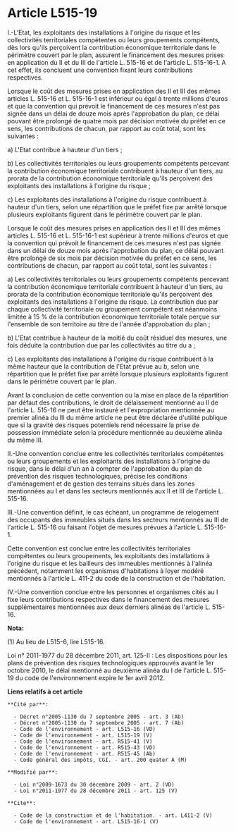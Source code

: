 # Article L515-19

I.-L'Etat, les exploitants des installations à l'origine du risque et les collectivités territoriales compétentes ou leurs
groupements compétents, dès lors qu'ils perçoivent la contribution économique territoriale dans le périmètre couvert par le
plan, assurent le financement des mesures prises en application du II et du III de l'article L. 515-16 et de l'article L.
515-16-1. A cet effet, ils concluent une convention fixant leurs contributions respectives. 

Lorsque le coût des mesures prises en application des II et III des mêmes articles L. 515-16 et L. 515-16-1 est inférieur ou
égal à trente millions d'euros et que la convention qui prévoit le financement de ces mesures n'est pas signée dans un délai
de douze mois après l'approbation du plan, ce délai pouvant être prolongé de quatre mois par décision motivée du préfet en ce
sens, les contributions de chacun, par rapport au coût total, sont les suivantes : 

a) L'Etat contribue à hauteur d'un tiers ; 

b) Les collectivités territoriales ou leurs groupements compétents percevant la contribution économique territoriale
contribuent à hauteur d'un tiers, au prorata de la contribution économique territoriale qu'ils perçoivent des exploitants des
installations à l'origine du risque ; 

c) Les exploitants des installations à l'origine du risque contribuent à hauteur d'un tiers, selon une répartition que le
préfet fixe par arrêté lorsque plusieurs exploitants figurent dans le périmètre couvert par le plan. 

Lorsque le coût des mesures prises en application des II et III des mêmes articles L. 515-16 et L. 515-16-1 est supérieur à
trente millions d'euros et que la convention qui prévoit le financement de ces mesures n'est pas signée dans un délai de
douze mois après l'approbation du plan, ce délai pouvant être prolongé de six mois par décision motivée du préfet en ce sens,
les contributions de chacun, par rapport au coût total, sont les suivantes : 

a) Les collectivités territoriales ou leurs groupements compétents percevant la contribution économique territoriale
contribuent à hauteur d'un tiers, au prorata de la contribution économique territoriale qu'ils perçoivent des exploitants des
installations à l'origine du risque. La contribution due par chaque collectivité territoriale ou groupement compétent est
néanmoins limitée à 15 % de la contribution économique territoriale totale perçue sur l'ensemble de son territoire au titre
de l'année d'approbation du plan ; 

b) L'Etat contribue à hauteur de la moitié du coût résiduel des mesures, une fois déduite la contribution due par les
collectivités au titre du a ; 

c) Les exploitants des installations à l'origine du risque contribuent à la même hauteur que la contribution de l'Etat prévue
au b, selon une répartition que le préfet fixe par arrêté lorsque plusieurs exploitants figurent dans le périmètre couvert
par le plan. 

Avant la conclusion de cette convention ou la mise en place de la répartition par défaut des contributions, le droit de
délaissement mentionné au II de l'article L. 515-16 ne peut être instauré et l'expropriation mentionnée au premier alinéa du
III du même article ne peut être déclarée d'utilité publique que si la gravité des risques potentiels rend nécessaire la
prise de possession immédiate selon la procédure mentionnée au deuxième alinéa du même III. 

II.-Une convention conclue entre les collectivités territoriales compétentes ou leurs groupements et les exploitants des
installations à l'origine du risque, dans le délai d'un an à compter de l'approbation du plan de prévention des risques
technologiques, précise les conditions d'aménagement et de gestion des terrains situés dans les zones mentionnées au I et
dans les secteurs mentionnés aux II et III de l'article L. 515-16. 

III.-Une convention définit, le cas échéant, un programme de relogement des occupants des immeubles situés dans les secteurs
mentionnés au III de l'article L. 515-16 ou faisant l'objet de mesures prévues à l'article L. 515-16-1. 

Cette convention est conclue entre les collectivités territoriales compétentes ou leurs groupements, les exploitants des
installations à l'origine du risque et les bailleurs des immeubles mentionnés à l'alinéa précédent, notamment les organismes
d'habitations à loyer modéré mentionnés à l'article L. 411-2 du code de la construction et de l'habitation. 

IV.-Une convention conclue entre les personnes et organismes cités au I fixe leurs contributions respectives dans le
financement des mesures supplémentaires mentionnées aux deux derniers alinéas de l'article L. 515-16.

**Nota:**

(1) Au lieu de L515-6, lire L515-16.

Loi n° 2011-1977 du 28 décembre 2011, art. 125-II : Les dispositions pour les plans de prévention des risques technologiques
approuvés avant le 1er octobre 2010, le délai mentionné au deuxième alinéa du I de l'article L. 515-19 du code de
l'environnement expire le 1er avril 2012.

**Liens relatifs à cet article**

	**Cité par**:

	  - Décret n°2005-1130 du 7 septembre 2005 - art. 3 (Ab)
	  - Décret n°2005-1130 du 7 septembre 2005 - art. 7 (Ab)
	  - Code de l'environnement - art. L515-16 (VD)
	  - Code de l'environnement - art. L515-19 (V)
	  - Code de l'environnement - art. R515-41 (V)
	  - Code de l'environnement - art. R515-43 (VD)
	  - Code de l'environnement - art. R515-45 (Ab)
	  - Code général des impôts, CGI. - art. 200 quater A (M)

	**Modifié par**:

	  - Loi n°2009-1673 du 30 décembre 2009 - art. 2 (VD)
	  - Loi n°2011-1977 du 28 décembre 2011 - art. 125 (V)

	**Cite**:

	  - Code de la construction et de l'habitation. - art. L411-2 (V)
	  - Code de l'environnement - art. L515-16-1 (V)
